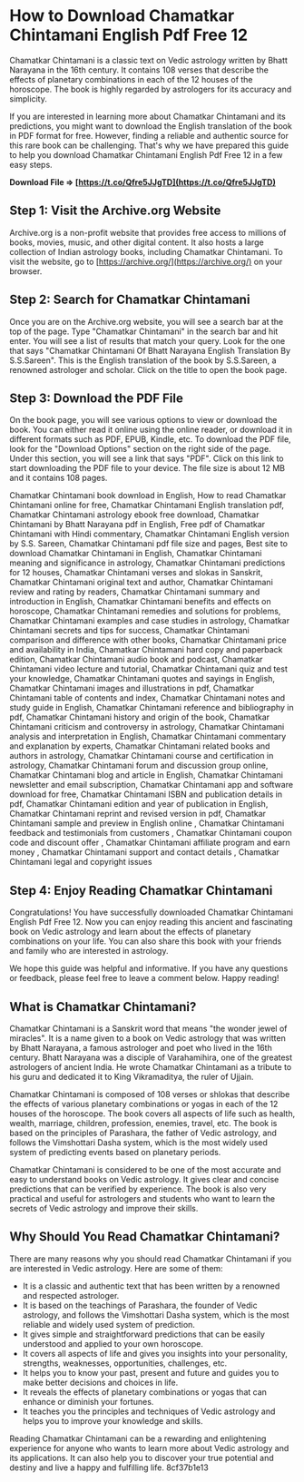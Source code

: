 
 
# How to Download Chamatkar Chintamani English Pdf Free 12
 
Chamatkar Chintamani is a classic text on Vedic astrology written by Bhatt Narayana in the 16th century. It contains 108 verses that describe the effects of planetary combinations in each of the 12 houses of the horoscope. The book is highly regarded by astrologers for its accuracy and simplicity.
 
If you are interested in learning more about Chamatkar Chintamani and its predictions, you might want to download the English translation of the book in PDF format for free. However, finding a reliable and authentic source for this rare book can be challenging. That's why we have prepared this guide to help you download Chamatkar Chintamani English Pdf Free 12 in a few easy steps.
 
**Download File ⇒ [https://t.co/Qfre5JJgTD](https://t.co/Qfre5JJgTD)**


 
## Step 1: Visit the Archive.org Website
 
Archive.org is a non-profit website that provides free access to millions of books, movies, music, and other digital content. It also hosts a large collection of Indian astrology books, including Chamatkar Chintamani. To visit the website, go to [https://archive.org/](https://archive.org/) on your browser.
 
## Step 2: Search for Chamatkar Chintamani
 
Once you are on the Archive.org website, you will see a search bar at the top of the page. Type "Chamatkar Chintamani" in the search bar and hit enter. You will see a list of results that match your query. Look for the one that says "Chamatkar Chintamani Of Bhatt Narayana English Translation By S.S.Sareen". This is the English translation of the book by S.S.Sareen, a renowned astrologer and scholar. Click on the title to open the book page.
 
## Step 3: Download the PDF File
 
On the book page, you will see various options to view or download the book. You can either read it online using the online reader, or download it in different formats such as PDF, EPUB, Kindle, etc. To download the PDF file, look for the "Download Options" section on the right side of the page. Under this section, you will see a link that says "PDF". Click on this link to start downloading the PDF file to your device. The file size is about 12 MB and it contains 108 pages.
 
Chamatkar Chintamani book download in English,  How to read Chamatkar Chintamani online for free,  Chamatkar Chintamani English translation pdf,  Chamatkar Chintamani astrology ebook free download,  Chamatkar Chintamani by Bhatt Narayana pdf in English,  Free pdf of Chamatkar Chintamani with Hindi commentary,  Chamatkar Chintamani English version by S.S. Sareen,  Chamatkar Chintamani pdf file size and pages,  Best site to download Chamatkar Chintamani in English,  Chamatkar Chintamani meaning and significance in astrology,  Chamatkar Chintamani predictions for 12 houses,  Chamatkar Chintamani verses and slokas in Sanskrit,  Chamatkar Chintamani original text and author,  Chamatkar Chintamani review and rating by readers,  Chamatkar Chintamani summary and introduction in English,  Chamatkar Chintamani benefits and effects on horoscope,  Chamatkar Chintamani remedies and solutions for problems,  Chamatkar Chintamani examples and case studies in astrology,  Chamatkar Chintamani secrets and tips for success,  Chamatkar Chintamani comparison and difference with other books,  Chamatkar Chintamani price and availability in India,  Chamatkar Chintamani hard copy and paperback edition,  Chamatkar Chintamani audio book and podcast,  Chamatkar Chintamani video lecture and tutorial,  Chamatkar Chintamani quiz and test your knowledge,  Chamatkar Chintamani quotes and sayings in English,  Chamatkar Chintamani images and illustrations in pdf,  Chamatkar Chintamani table of contents and index,  Chamatkar Chintamani notes and study guide in English,  Chamatkar Chintamani reference and bibliography in pdf,  Chamatkar Chintamani history and origin of the book,  Chamatkar Chintamani criticism and controversy in astrology,  Chamatkar Chintamani analysis and interpretation in English,  Chamatkar Chintamani commentary and explanation by experts,  Chamatkar Chintamani related books and authors in astrology,  Chamatkar Chintamani course and certification in astrology,  Chamatkar Chintamani forum and discussion group online,  Chamatkar Chintamani blog and article in English,  Chamatkar Chintamani newsletter and email subscription,  Chamatkar Chintamani app and software download for free,  Chamatkar Chintamani ISBN and publication details in pdf,  Chamatkar Chintamani edition and year of publication in English,  Chamatkar Chintamani reprint and revised version in pdf,  Chamatkar Chintamani sample and preview in English online ,  Chamatkar Chintamani feedback and testimonials from customers ,  Chamatkar Chintamani coupon code and discount offer ,  Chamatkar Chintamani affiliate program and earn money ,  Chamatkar Chintamani support and contact details ,  Chamatkar Chintamani legal and copyright issues
 
## Step 4: Enjoy Reading Chamatkar Chintamani
 
Congratulations! You have successfully downloaded Chamatkar Chintamani English Pdf Free 12. Now you can enjoy reading this ancient and fascinating book on Vedic astrology and learn about the effects of planetary combinations on your life. You can also share this book with your friends and family who are interested in astrology.
 
We hope this guide was helpful and informative. If you have any questions or feedback, please feel free to leave a comment below. Happy reading!
  
## What is Chamatkar Chintamani?
 
Chamatkar Chintamani is a Sanskrit word that means "the wonder jewel of miracles". It is a name given to a book on Vedic astrology that was written by Bhatt Narayana, a famous astrologer and poet who lived in the 16th century. Bhatt Narayana was a disciple of Varahamihira, one of the greatest astrologers of ancient India. He wrote Chamatkar Chintamani as a tribute to his guru and dedicated it to King Vikramaditya, the ruler of Ujjain.
 
Chamatkar Chintamani is composed of 108 verses or shlokas that describe the effects of various planetary combinations or yogas in each of the 12 houses of the horoscope. The book covers all aspects of life such as health, wealth, marriage, children, profession, enemies, travel, etc. The book is based on the principles of Parashara, the father of Vedic astrology, and follows the Vimshottari Dasha system, which is the most widely used system of predicting events based on planetary periods.
 
Chamatkar Chintamani is considered to be one of the most accurate and easy to understand books on Vedic astrology. It gives clear and concise predictions that can be verified by experience. The book is also very practical and useful for astrologers and students who want to learn the secrets of Vedic astrology and improve their skills.
 
## Why Should You Read Chamatkar Chintamani?
 
There are many reasons why you should read Chamatkar Chintamani if you are interested in Vedic astrology. Here are some of them:
 
- It is a classic and authentic text that has been written by a renowned and respected astrologer.
- It is based on the teachings of Parashara, the founder of Vedic astrology, and follows the Vimshottari Dasha system, which is the most reliable and widely used system of prediction.
- It gives simple and straightforward predictions that can be easily understood and applied to your own horoscope.
- It covers all aspects of life and gives you insights into your personality, strengths, weaknesses, opportunities, challenges, etc.
- It helps you to know your past, present and future and guides you to make better decisions and choices in life.
- It reveals the effects of planetary combinations or yogas that can enhance or diminish your fortunes.
- It teaches you the principles and techniques of Vedic astrology and helps you to improve your knowledge and skills.

Reading Chamatkar Chintamani can be a rewarding and enlightening experience for anyone who wants to learn more about Vedic astrology and its applications. It can also help you to discover your true potential and destiny and live a happy and fulfilling life.
 8cf37b1e13
 
